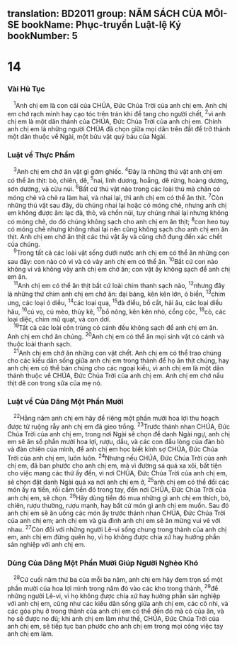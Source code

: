 translation: BD2011
group: NĂM SÁCH CỦA MÔI-SE
bookName: Phục-truyền Luật-lệ Ký 
bookNumber: 5
-------

<div class="title"><h1>14</h1><h3>Vài Hủ Tục</h3></div>
<span class="verse phu_14_1"> <sup>1</sup>Anh chị em là con cái của CHÚA, Ðức Chúa Trời của anh chị em. Anh chị em chớ rạch mình hay cạo tóc trên trán khi để tang cho người chết, </span>
<span class="verse phu_14_2"><sup>2</sup>vì anh chị em là một dân thánh của CHÚA, Ðức Chúa Trời của anh chị em. Chính anh chị em là những người CHÚA đã chọn giữa mọi dân trên đất để trở thành một dân thuộc về Ngài, một bửu vật quý báu của Ngài.<br/></span>
<div class="title"><h3>Luật về Thực Phẩm</h3></div>
<span class="verse phu_14_3"> <sup>3</sup>Anh chị em chớ ăn vật gì gớm ghiếc. </span>
<span class="verse phu_14_4"><sup>4</sup>Ðây là những thú vật anh chị em có thể ăn thịt: bò, chiên, dê, </span>
<span class="verse phu_14_5"><sup>5</sup>nai, linh dương, hoẵng, dê rừng, hoàng dương, sơn dương, và cừu núi. </span>
<span class="verse phu_14_6"><sup>6</sup>Bất cứ thú vật nào trong các loài thú mà chân có móng chẻ và chẻ ra làm hai, và nhai lại, thì anh chị em có thể ăn thịt. </span>
<span class="verse phu_14_7"><sup>7</sup>Còn những thú vật sau đây, dù chúng nhai lại hoặc có móng chẻ, nhưng anh chị em không được ăn: lạc đà, thỏ, và chồn núi, tuy chúng nhai lại nhưng không có móng chẻ, do đó chúng không sạch cho anh chị em ăn thịt; </span>
<span class="verse phu_14_8"><sup>8</sup>con heo tuy có móng chẻ nhưng không nhai lại nên cũng không sạch cho anh chị em ăn thịt. Anh chị em chớ ăn thịt các thú vật ấy và cũng chớ đụng đến xác chết của chúng.<br/></span>
<span class="verse phu_14_9"> <sup>9</sup>Trong tất cả các loài vật sống dưới nước anh chị em có thể ăn những con sau đây: con nào có vi và có vảy anh chị em có thể ăn. </span>
<span class="verse phu_14_10"><sup>10</sup>Bất cứ con nào không vi và không vảy anh chị em chớ ăn; con vật ấy không sạch để anh chị em ăn.<br/></span>
<span class="verse phu_14_11"> <sup>11</sup>Anh chị em có thể ăn thịt bất cứ loài chim thanh sạch nào, </span>
<span class="verse phu_14_12"><sup>12</sup>nhưng đây là những thứ chim anh chị em chớ ăn: đại bàng, kên kên lớn, ó biển, </span>
<span class="verse phu_14_13"><sup>13</sup>chim ưng, các loại ó diều, </span>
<span class="verse phu_14_14"><sup>14</sup>các loại quạ, </span>
<span class="verse phu_14_15"><sup>15</sup>đà điểu, bồ cắt, hải âu, các loại diều hâu, </span>
<span class="verse phu_14_16"><sup>16</sup>cú vọ, cú mèo, thủy kê, </span>
<span class="verse phu_14_17"><sup>17</sup>bồ nông, kên kên nhỏ, cồng cộc, </span>
<span class="verse phu_14_18"><sup>18</sup>cò, các loại diệc, chim mũ quạt, và con dơi.<br/></span>
<span class="verse phu_14_19"> <sup>19</sup>Tất cả các loài côn trùng có cánh đều không sạch để anh chị em ăn. Anh chị em chớ ăn chúng. </span>
<span class="verse phu_14_20"><sup>20</sup>Anh chị em có thể ăn mọi sinh vật có cánh và thuộc loài thanh sạch.<br/></span>
<span class="verse phu_14_21"> <sup>21</sup>Anh chị em chớ ăn những con vật chết. Anh chị em có thể trao chúng cho các kiều dân sống giữa anh chị em trong thành để họ ăn thịt chúng, hay anh chị em có thể bán chúng cho các ngoại kiều, vì anh chị em là một dân thánh thuộc về CHÚA, Ðức Chúa Trời của anh chị em. Anh chị em chớ nấu thịt dê con trong sữa của mẹ nó.<br/></span>
<div class="title"><h3>Luật về Của Dâng Một Phần Mười</h3></div>
<span class="verse phu_14_22"> <sup>22</sup>Hằng năm anh chị em hãy để riêng một phần mười hoa lợi thu hoạch được từ ruộng rẫy anh chị em đã gieo trồng. </span>
<span class="verse phu_14_23"><sup>23</sup>Trước thánh nhan CHÚA, Ðức Chúa Trời của anh chị em, trong nơi Ngài sẽ chọn để danh Ngài ngự, anh chị em sẽ ăn số phần mười hoa lợi, rượu, dầu, và các con đầu lòng của đàn bò và đàn chiên của mình, để anh chị em học biết kính sợ CHÚA, Ðức Chúa Trời của anh chị em, luôn luôn. </span>
<span class="verse phu_14_24"><sup>24</sup>Nhưng nếu CHÚA, Ðức Chúa Trời của anh chị em, đã ban phước cho anh chị em, mà vì đường sá quá xa xôi, bất tiện cho việc mang các thứ ấy đến, vì nơi CHÚA, Ðức Chúa Trời của anh chị em, sẽ chọn đặt danh Ngài quá xa nơi anh chị em ở, </span>
<span class="verse phu_14_25"><sup>25</sup>anh chị em có thể đổi các món ấy ra tiền, rồi cầm tiền đó trong tay, đến nơi CHÚA, Ðức Chúa Trời của anh chị em, sẽ chọn. </span>
<span class="verse phu_14_26"><sup>26</sup>Hãy dùng tiền đó mua những gì anh chị em thích, bò, chiên, rượu thường, rượu mạnh, hay bất cứ món gì anh chị em muốn. Sau đó anh chị em sẽ ăn uống các món ấy trước thánh nhan CHÚA, Ðức Chúa Trời của anh chị em; anh chị em và gia đình anh chị em sẽ ăn mừng vui vẻ với nhau. </span>
<span class="verse phu_14_27"><sup>27</sup>Còn đối với những người Lê-vi sống chung trong thành của anh chị em, anh chị em đừng quên họ, vì họ không được chia xứ hay hưởng phần sản nghiệp với anh chị em.<br/></span>
<div class="title"><h3>Dùng Của Dâng Một Phần Mười Giúp Người Nghèo Khó</h3></div>
<span class="verse phu_14_28"> <sup>28</sup>Cứ cuối năm thứ ba của mỗi ba năm, anh chị em hãy đem trọn số một phần mười của hoa lợi mình trong năm đó vào các kho trong thành, </span>
<span class="verse phu_14_29"><sup>29</sup>để những người Lê-vi, vì họ không được chia xứ hay hưởng phần sản nghiệp với anh chị em, cũng như các kiều dân sống giữa anh chị em, các cô nhi, và các góa phụ ở trong thành của anh chị em có thể đến đó mà có của ăn, và họ sẽ được no đủ; khi anh chị em làm như thế, CHÚA, Ðức Chúa Trời của anh chị em, sẽ tiếp tục ban phước cho anh chị em trong mọi công việc tay anh chị em làm.<br/></span>
